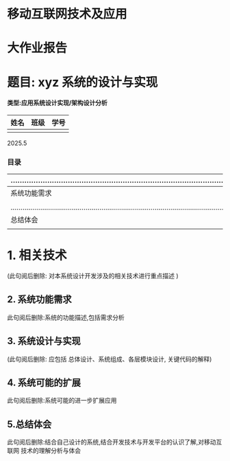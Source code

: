 # 移动互联网技术及应用

# 大作业报告

# 题目: xyz 系统的设计与实现

#### 类型:应用系统设计实现/架构设计分析

| 姓名 | 班级 | 学号 |
|----|----|----|
|    |    |    |

2025.5

### 目录

| …………………………………………………………………………………………………………………………………………………………………………………………………………………………………………………………………………………………………………………………………………………………………………………………………………………………………………………………………………… |
|-------------------------------------------------------------------------------------------------------------------------------------------------------------------------------|
| 系统功能需求                                                                                                                                                                        |
|                                                                                                                                                                               |
| …………………………………………………………………………………………………………………………………………………………………………………………………………………………………………………………………………………………………………………………………………………………………………………………………………………………………………………………………………… |
| 总结体会                                                                                                                                                                          |
|                                                                                                                                                                               |

# 1. 相关技术

(此句阅后删除: 对本系统设计开发涉及的相关技术进行重点描述 )

## 2. 系统功能需求

此句阅后删除:系统的功能描述,包括需求分析

## 3. 系统设计与实现

(此句阅后删除: 应包括 总体设计、系统组成、各层模块设计, 关键代码的解释)

## 4. 系统可能的扩展

此句阅后删除:系统可能的进一步扩展应用

## 5.总结体会

此句阅后删除:结合自己设计的系统,结合开发技术与开发平台的认识了解,对移动互联网 技术的理解分析与体会